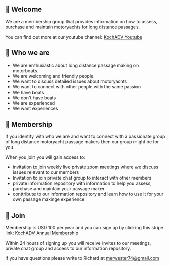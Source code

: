 ## 🚢 Welcome 
We are a membership group that provides information on how to assess, purchase and maintain motoryachts for long distance passages.

You can find out more at our youtube channel: [KochADV Youtube](https://www.youtube.com/kochadv)

## 🚢 Who we are
-  We are enthusiastic about long distance passage making on motorboats.  
-  We are welcoming and friendly people.  
-  We want to discuss detailed issues about motoryachts  
-  We want to connect with other people with the same passion  
-  We have boats  
- We don't have boats  
- We are experienced  
- We want experiences  

## 🚢 Membership
If you identify with who we are and want to connect with a passionate group of long distance motoryacht passage makers then our group might be for you.

When you join you will gain access to:
- invitation to join weekly live private zoom meetings where we discuss issues relevant to our members
- Invitation to join private chat group to interact with other members
- private information repository with information to help you assess, purchase and maintain your passage maker
- conttribute to our information repository and learn how to use it for your own passage makinge experience


## 🚢 Join
Membership is USD 100 per year and you can sign up by clicking this stripe link: [KochADV Annual Membership](https://buy.stripe.com/bIY6qHcePaJkavS9AA)

Within 24 hours of signing up you will receive invites to our meetings, private chat group and access to our information repository.

If you have questions please write to Richard at merwester74@gmail.com [](mailto:merwester74@gmail.com)

